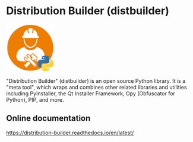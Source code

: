 # Distribution Builder (distbuilder)  
![distbuilder logo](https://raw.githubusercontent.com/BuvinJT/distbuilder/master/docs/img/distbuilder128.png)

"Distribution Builder" (distbuilder) is an open source Python library. 
It is a "meta tool", which wraps and combines other related libraries and utilities 
including PyInstaller, the Qt Installer Framework, Opy (Obfuscator for Python), 
PIP, and more.  

## Online documentation

https://distribution-builder.readthedocs.io/en/latest/
